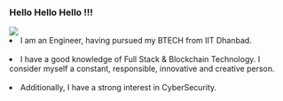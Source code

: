 ### Hello Hello Hello !!!
<img src="https://res.cloudinary.com/dbncp99x2/image/upload/v1718389732/pL17_ponuke.png" />
<li>I am an Engineer, having pursued my BTECH from IIT Dhanbad.</li><br>
<li>I have a good knowledge of Full Stack & Blockchain Technology. I consider myself a constant, responsible, innovative and creative person.</li><br>
<li>Additionally, I have a strong interest in CyberSecurity.</li>

<!--
**PiyushLunawat/PiyushLunawat** is a ✨ _special_ ✨ repository because its `README.md` (this file) appears on your GitHub profile.

Here are some ideas to get you started:

- 🔭 I’m currently working on ...
- 🌱 I’m currently learning ...
- 👯 I’m looking to collaborate on ...
- 🤔 I’m looking for help with ...
- 💬 Ask me about ...
- 📫 How to reach me: ...
- 😄 Pronouns: ...
- ⚡ Fun fact: ...
-->
